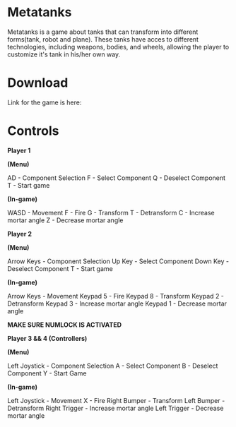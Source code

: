 # Metatanks
Metatanks is a game about tanks that can transform into different forms(tank, robot and plane). These tanks have acces to different technologies, including weapons, bodies, and wheels, allowing the player to customize it's tank in his/her own way.

# Download

Link for the game is here: 

# Controls

**Player 1**

**(Menu)**

AD - Component Selection
F - Select Component
Q - Deselect Component
T - Start game

**(In-game)**

WASD - Movement
F - Fire
G - Transform
T - Detransform
C - Increase mortar angle
Z - Decrease mortar angle

**Player 2**

**(Menu)**

Arrow Keys - Component Selection
Up Key - Select Component
Down Key - Deselect Component
T - Start game

**(In-game)**

Arrow Keys - Movement
Keypad 5 - Fire
Keypad 8 - Transform
Keypad 2 - Detransform
Keypad 3 - Increase mortar angle
Keypad 1 - Decrease mortar angle

**MAKE SURE NUMLOCK IS ACTIVATED**

**Player 3 && 4 (Controllers)**

**(Menu)**

Left Joystick - Component Selection
A - Select Component
B - Deselect Component
Y - Start Game

**(In-game)**

Left Joystick - Movement
X - Fire
Right Bumper - Transform
Left Bumper - Detransform
Right Trigger - Increase mortar angle
Left Trigger - Decrease mortar angle
